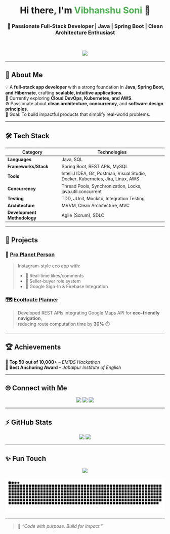 
<h1 align="center">Hi there, I'm <span style="color:#4CAF50;">Vibhanshu Soni</span> 👋</h1>
<h3 align="center">🚀 Passionate Full-Stack Developer | Java | Spring Boot | Clean Architecture Enthusiast</h3>

<br>

<p align="center">
  <img src="https://readme-typing-svg.herokuapp.com?font=Fira+Code&pause=1000&color=00C853&center=true&vCenter=true&width=480&lines=Building+scalable+apps+with+Java+%26+Spring+Boot;Exploring+new+tech+every+day;Writing+clean+%26+maintainable+code;Code+with+purpose%2C+Build+for+impact!"/>
</p>

---

## 🧠 About Me  
💡 A **full-stack app developer** with a strong foundation in **Java, Spring Boot, and Hibernate**, crafting **scalable, intuitive applications**.  
🌱 Currently exploring **Cloud DevOps, Kubernetes, and AWS**.  
⚙️ Passionate about **clean architecture, concurrency**, and **software design principles**.  
🎯 Goal: To build impactful products that simplify real-world problems.

---

## 🛠️ Tech Stack

| Category | Technologies |
|-----------|---------------|
| **Languages** | Java, SQL |
| **Frameworks/Stack** | Spring Boot, REST APIs, MySQL |
| **Tools** | IntelliJ IDEA, Git, Postman, Visual Studio, Docker, Kubernetes, Jira, Linux, AWS |
| **Concurrency** | Thread Pools, Synchronization, Locks, java.util.concurrent |
| **Testing** | TDD, JUnit, Mockito, Integration Testing |
| **Architecture** | MVVM, Clean Architecture, MVC |
| **Development Methodology** | Agile (Scrum), SDLC |

---

## 💼 Projects

### 🌱 [Pro Planet Person](https://github.com/Vibhanshusoni/ProPlanetPerson.git)
> Instagram-style eco app with:
> - 🌿 Real-time likes/comments  
> - 👥 Seller-buyer role system  
> - 🔑 Google Sign-In & Firebase Integration  

### 🗺️ [EcoRoute Planner](https://github.com/Vibhanshusoni/EcoRoutePlannerBackend.git)
> Developed REST APIs integrating Google Maps API for **eco-friendly navigation**,  
> reducing route computation time by **30%** ⏱️

---

## 🏆 Achievements  
🏅 **Top 50 out of 10,000+** – *EMIDS Hackathon*  
🎤 **Best Anchoring Award** – *Jabalpur Institute of English*  

---

## 🌐 Connect with Me  

<p align="center">
  <a href="mailto:vibhanshusoniofficial@gmail.com"><img src="https://img.shields.io/badge/Email-D14836?style=for-the-badge&logo=gmail&logoColor=white"/></a>
  <a href="https://www.linkedin.com/in/vibhanshusoni98/"><img src="https://img.shields.io/badge/LinkedIn-0077B5?style=for-the-badge&logo=linkedin&logoColor=white"/></a>
  <a href="https://github.com/Vibhanshusoni"><img src="https://img.shields.io/badge/GitHub-181717?style=for-the-badge&logo=github&logoColor=white"/></a>
</p>

---

## ⚡ GitHub Stats  

<p align="center">
  <img height="180em" src="https://github-readme-stats.vercel.app/api?username=Vibhanshusoni&show_icons=true&theme=react&hide_border=true&bg_color=0D1117"/>
  <img height="180em" src="https://github-readme-streak-stats.herokuapp.com/?user=Vibhanshusoni&theme=react&hide_border=true&background=0D1117"/>
</p>

---

## ✨ Fun Touch  

<p align="center">
  <img src="https://github-profile-trophy.vercel.app/?username=Vibhanshusoni&theme=darkhub&no-bg=true&no-frame=true&margin-w=5"/>
</p>

<p align="center">
  <img src="https://github.com/Platane/snk/raw/output/github-contribution-grid-snake.svg" alt="snake animation" />
</p>

---

> 🧩 *“Code with purpose. Build for impact.”*
